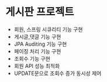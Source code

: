 # 게시판 프로젝트
<ul>
<li> 회원, 스프링 시큐리티 기능 구현</li>
<li> 게시글,댓글 기능 구현</li>
<li> JPA Auditing 기능 구현</li>
<li> 페이징 처리 기능 구현</li>
<li> 조회수 기능 구현</li>
<li> 회원 API 성능 최적화</li>
<li> UPDATE문으로 조회수 증가 동시성 제어</li>
</ul>

